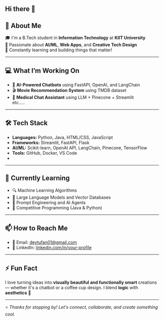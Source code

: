 ## Hi there 👋


## 🚀 About Me

🎓 I'm a B.Tech student in **Information Technology** at **KIIT University**  
🧠 Passionate about **AI/ML**, **Web Apps**, and **Creative Tech Design**   
🌱 Constantly learning and building things that matter!

---

## 💻 What I’m Working On

- 🤖 **AI-Powered Chatbots** using FastAPI, OpenAI, and LangChain  
- 🎬 **Movie Recommendation System** using TMDB dataset  
- 🧠 **Medical Chat Assistant** using LLM + Pinecone + Streamlit  
etc.....


---

## 🛠️ Tech Stack

- **Languages:** Python, Java, HTML/CSS, JavaScript  
- **Frameworks:** Streamlit, FastAPI, Flask  
- **AI/ML:** Scikit-learn, OpenAI API, LangChain, Pinecone, TensorFlow  
- **Tools:** GitHub, Docker, VS Code
-

---

## 🌱 Currently Learning

- 🔍 Machine Learning Algorithms  
- 💬 Large Language Models and Vector Databases  
- 🧠 Prompt Engineering and AI Agents  
- 🎯 Competitive Programming (Java & Python)

---

## 📫 How to Reach Me

- 📧 Email: deytufan01@gmail.com  
- 💼 LinkedIn: [linkedin.com/in/your-profile](www.linkedin.com/in/tufan-dey-b22b93248)  

---

## ⚡ Fun Fact

I love turning ideas into **visually beautiful and functionally smart** creations — whether it's a chatbot or a coffee cup design. I blend **logic** with **aesthetics** 🤝

---

⭐️ *Thanks for stopping by! Let's connect, collaborate, and create something cool.*

